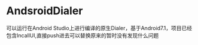 # AndsroidDialer
可以运行在Android Studio上进行编译的原生Dialer，基于Android7.1，项目已经包含IncallUI,直接push进去可以替换原来的暂时没有发现什么问题
